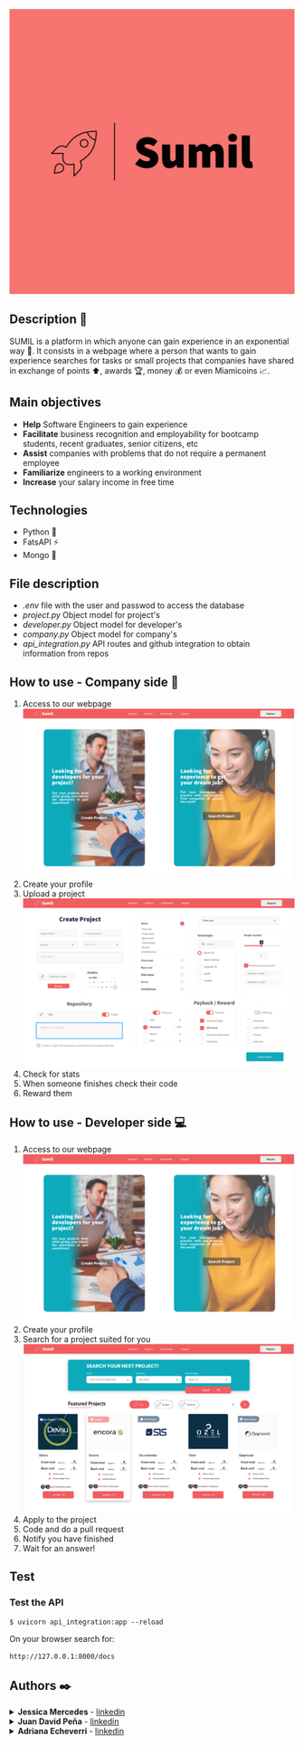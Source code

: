![hover](Sumil-logos.jpeg)
## Description :memo:
SUMIL is a platform in which anyone can gain experience in an exponential way :rocket:. It consists in a webpage where a person that wants to gain experience searches for tasks or small projects that companies have shared in exchange of points :arrow_up:, awards :trophy:, money :moneybag: or even Miamicoins :chart_with_upwards_trend:.

## Main objectives
* <b>Help</b> Software Engineers to gain experience
* <b>Facilitate</b> business recognition and employability for bootcamp students, recent graduates, senior citizens, etc
* <b>Assist</b> companies with problems that do not require a permanent employee  
* <b>Familiarize</b> engineers to a working environment
* <b>Increase</b> your salary income in free time


## Technologies
* Python :snake:
* FatsAPI :zap:
* Mongo :leaves:


## File description
* *.env* file with the user and passwod to access the database
* *project.py* Object model for project's
* *developer.py* Object model for developer's
* *company.py* Object model for company's
* *api_integration.py* API routes and github integration to obtain information from repos

## How to use - Company side :office:
1) Access to our webpage
![hover](inicial.png)
2) Create your profile
3) Upload a project
![hover](createproject.png)
4) Check for stats
5) When someone finishes check their code
6) Reward them

## How to use - Developer side :computer:
1) Access to our webpage
![hover](inicial.png)
2) Create your profile
3) Search for a project suited for you
![hover](search.png)
4) Apply to the project
5) Code and do a pull request
6) Notify you have finished
7) Wait for an answer!

## Test
 ### Test the API
```
$ uvicorn api_integration:app --reload
```
On your browser search for: 
```
http://127.0.0.1:8000/docs
```


## Authors ✒️
<details  style="user-select: none;">
	<summary>
		<strong style="user-select: none;cursor: pointer;">Jessica Mercedes</strong> - <a href="https://www.linkedin.com/in/jessicamercedes/" target="_blank">linkedin</a>
	</summary>
</details>

<details  style="user-select: none;">
	<summary>
		<strong style="user-select: none;cursor: pointer;">Juan David Peña</strong> - <a href="https://www.linkedin.com/in/medranojdp/" target="_blank">linkedin</a>
	</summary>
</details>

<details  style="user-select: none;">
	<summary>
		<strong style="user-select: none;cursor: pointer;">Adriana Echeverri</strong> - <a href="https://www.linkedin.com/in/adriana-echeverri-4a807118a/" target="_blank">linkedin</a>
	</summary>
</details>
